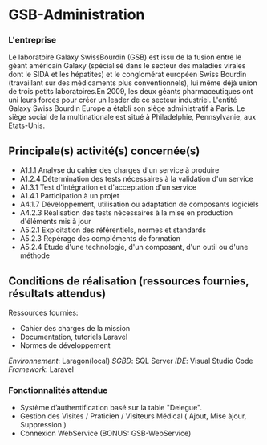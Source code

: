 # GSB-Administration

### L'entreprise

Le  laboratoire  Galaxy  SwissBourdin  (GSB)  est  issu  de  la  fusion  entre  le  géant  américain Galaxy  (spécialisé  dans  le  secteur des  maladies  virales  dont le  SIDA  et  les  hépatites) et  le conglomérat européen Swiss Bourdin (travaillant sur des médicaments plus conventionnels), lui même déjà union de trois petits laboratoires.En 2009, les deux géants pharmaceutiques ont uni leurs forces pour créer un leader de ce secteur  industriel.  L'entité  Galaxy  Swiss  Bourdin  Europe  a  établi  son  siège  administratif  à Paris. Le siège social de la multinationale est situé à Philadelphie, Pennsylvanie, aux Etats-Unis.


## Principale(s) activité(s) concernée(s)

* A1.1.1 Analyse du cahier des charges d'un service à produire 
* A1.2.4 Détermination des tests nécessaires à la validation d'un service 
* A1.3.1 Test d'intégration et d'acceptation d'un service 
* A1.4.1 Participation à un projet
* A4.1.7 Développement, utilisation ou adaptation de composants logiciels
* A4.2.3 Réalisation des tests nécessaires à la mise en production d'éléments mis à jour
* A5.2.1 Exploitation des référentiels, normes et standards
* A5.2.3 Repérage des compléments de formation
* A5.2.4 Étude d'une technologie, d'un composant, d'un outil ou d'une méthode

## Conditions de réalisation (ressources fournies, résultats attendus)

Ressources fournies:
* Cahier des charges de la mission
* Documentation, tutoriels Laravel
* Normes de développement

_Environnement_: Laragon(local)
_SGBD_: SQL Server
_IDE_: Visual Studio Code
_Framework_: Laravel

### Fonctionnalités attendue

+ Système d’authentification basé sur la table "Delegue".
+ Gestion des Visites / Praticien / Visiteurs Médical ( Ajout, Mise àjour, Suppression )
+ Connexion WebService (BONUS: GSB-WebService)
